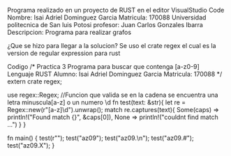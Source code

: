 Programa realizado en un proyecto de RUST en el editor VisualStudio Code
Nombre: Isai Adriel Dominguez Garcia
Matricula: 170088
Universidad politecnica de San luis Potosi
profesor: Juan Carlos Gonzales Ibarra
Descripcion: Programa para realizar grafos

¿Que se hizo para llegar a la solucion?
Se uso el crate regex el cual es la version de regular expression para rust

Codigo
/*
Practica 3
Programa para buscar que contenga [a-z0-9]
Lenguaje RUST
Alumno: Isai Adriel Dominguez Garcia 
Matricula: 170088
*/
extern crate regex;

use regex::Regex;
//Funcion que valida se en la cadena se encuentra una letra minuscula[a-z] o un numero \d
fn test(text: &str){
    let re = Regex::new(r"[a-z]\d").unwrap();
    match re.captures(text){
        Some(caps) =>  println!("Found match {}", &caps[0]),
        None => println!("couldnt find match ...")
    }
}

fn main() {
    test(r"");
    test("az09");
    test("az09.\n");
    test("az09.#");
    test("az09.X");
}
